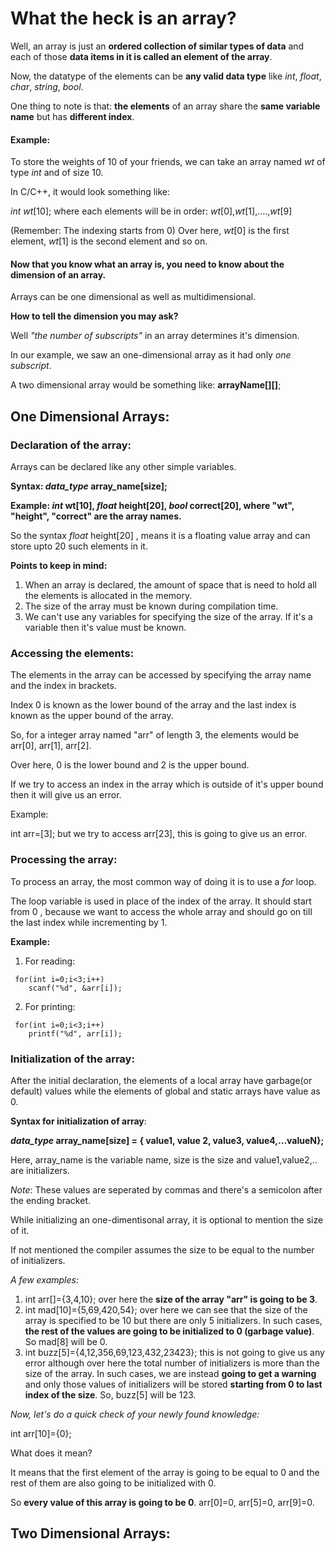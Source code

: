 # What the heck is an array?
   Well, an array is just an __ordered  collection of similar types of data__ and each of those __data items in it is called an element of the array__. 
   
   Now, the datatype of the elements can be __any valid data type__ like _int_, _float_, _char_, _string_, _bool_.
   
   One thing to note is that: __the elements__ of an array share the __same variable name__ but has __different index__.
         
   #### Example:
   To store the weights of 10 of your friends, we can take an array named _wt_ of type _int_ and of size 10.
   
   In C/C++, it would look something like:
   
   _int wt_[10];  where each elements will be in order: _wt_[0],_wt_[1],....,_wt_[9]
   
   (Remember: The indexing starts from 0)
        Over here, _wt_[0] is the first element, _wt_[1] is the second element and so on.
    
  #### Now that you know what an array is, you need to know about the dimension of an array. 
    
  
  Arrays can be one dimensional as well as multidimensional. 
  
  __How to tell the dimension you may ask?__ 
  
  Well _"the number of subscripts"_ in an array determines it's dimension.
    
  In our example, we saw an one-dimensional array as it had only _one subscript_.
  
  A two dimensional array would be something like: __arrayName[][]__;
    
    
## One Dimensional Arrays:
   ### Declaration of the array:
   Arrays can be declared like any other simple variables.
   
   __Syntax: _data_type_   array_name[size];__ 
   
   __Example: _int_ wt[10], _float_ height[20], _bool_ correct[20], where "wt", "height", "correct" are the array names.__ 
   
   So the syntax _float_ height[20] , means it is a floating value array and can store upto 20 such elements in it.
  
   __Points to keep in mind:__
   
   1) When an array is declared, the amount of space that is need to hold all the elements is allocated in the memory.
   2) The size of the array must be known during compilation time.
   3) We can't use any variables for specifying the size of the array. If it's a variable then it's value must be known.
  ### Accessing the elements:
  The elements in the array can be accessed by specifying the array name and the index in brackets. 
  
  Index 0 is known as the lower bound of the array and the last index is known as the upper bound of the array.
  
  So, for a integer array named "arr" of length 3, the elements would be arr[0], arr[1], arr[2]. 
  
  Over here, 0 is the lower bound and 2 is the upper bound.
  
  If we try to access an index in the array which is outside of it's upper bound then it will give us an error.
  
  Example:
  
  int arr=[3]; but we try to access arr[23], this is going to give us an error.
  
  ### Processing the array:
  To process an array, the most common way of doing it is to use a _for_ loop.
  
  The loop variable is used in place of the index of the array. It should start from 0 , because we want to access the whole array and should go on till the last index while incrementing by 1.
  
   __Example:__
   1) For reading:
   
     for(int i=0;i<3;i++)
        scanf("%d", &arr[i]);
   2) For printing:
   
     for(int i=0;i<3;i++)
        printf("%d", arr[i]);
  ### Initialization of the array:
  After the initial declaration, the elements of a local array have garbage(or default) values while the elements of global and static arrays have value as 0.
  
  __Syntax for initialization of array__: 
  
  ___data_type_   array_name[size] = { value1, value 2, value3, value4,...valueN};__
  
  Here, array_name is the variable name, size is the size and value1,value2,.. are initializers.
  
  _Note_: These values are seperated by commas and there's a semicolon after the ending bracket.
 
   While initializing an one-dimentisonal array, it is optional to mention the size of it.
   
   If not mentioned the compiler assumes the size to be equal to the number of initializers.
   
   _A few examples:_
   1) int arr[]={3,4,10}; over here the __size of the array "arr" is going to be 3__.
   2) int mad[10]={5,69,420,54}; over here we can see that the size of the array is specified to be 10 but there are only 5 initializers. In such cases, __the rest of the values are going to be initialized to 0 (garbage value)__. So mad[8] will be 0.
   3) int buzz[5]={4,12,356,69,123,432,23423}; this is not going to give us any error although over here the total number of initializers is more than the size of the array. In such cases, we are instead __going to get a warning__ and only those values of initializers will be stored __starting from 0 to last index of the size__. So, buzz[5] will be 123.
   
   _Now, let's do a quick check of your newly found knowledge:_
   
   int arr[10]={0};
   
   What does it mean? 
   
   It means that the first element of the array is going to be equal to 0 and the rest of them are also going to be initialized with 0. 
   
   So __every value of this array is going to be 0__. arr[0]=0, arr[5]=0, arr[9]=0.
  
## Two Dimensional Arrays:
